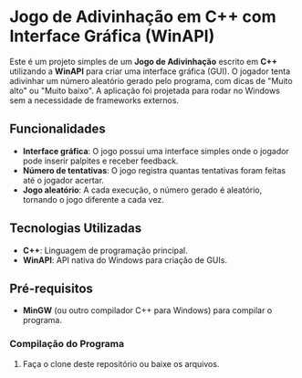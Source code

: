 # Jogo de Adivinhação em C++ com Interface Gráfica (WinAPI)

Este é um projeto simples de um **Jogo de Adivinhação** escrito em **C++** utilizando a **WinAPI** para criar uma interface gráfica (GUI). O jogador tenta adivinhar um número aleatório gerado pelo programa, com dicas de "Muito alto" ou "Muito baixo". A aplicação foi projetada para rodar no Windows sem a necessidade de frameworks externos.

## Funcionalidades

- **Interface gráfica**: O jogo possui uma interface simples onde o jogador pode inserir palpites e receber feedback.
- **Número de tentativas**: O jogo registra quantas tentativas foram feitas até o jogador acertar.
- **Jogo aleatório**: A cada execução, o número gerado é aleatório, tornando o jogo diferente a cada vez.

## Tecnologias Utilizadas

- **C++**: Linguagem de programação principal.
- **WinAPI**: API nativa do Windows para criação de GUIs.

## Pré-requisitos

- **MinGW** (ou outro compilador C++ para Windows) para compilar o programa.

### Compilação do Programa

1. Faça o clone deste repositório ou baixe os arquivos.
